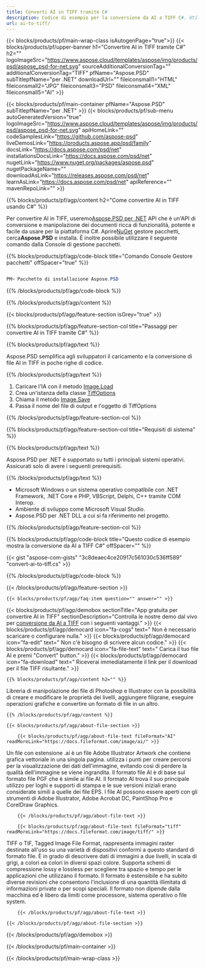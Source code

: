 ```yaml
---
title: Converti AI in TIFF tramite C#
description: Codice di esempio per la conversione da AI a TIFF C#. Utilizzare il codice di esempio API per la conversione batch di file AI in TIFF all'interno di VB.NET, Asp.NET o qualsiasi applicazione basata su .NET.
url: ai-to-tiff/
---
```


{{< blocks/products/pf/main-wrap-class isAutogenPage="true">}}
{{< blocks/products/pf/upper-banner h1="Convertire AI in TIFF tramite C#" h2="" logoImageSrc="https://www.aspose.cloud/templates/aspose/img/products/psd/aspose_psd-for-net.svg" sourceAdditionalConversionTag="" additionalConversionTag="TIFF" pfName="Aspose.PSD" subTitlepfName="per .NET" downloadUrl="" fileiconsmall1="HTML" fileiconsmall2="JPG" fileiconsmall3="PSD" fileiconsmall4="XML" fileiconsmall5="AI" >}}

{{< blocks/products/pf/main-container pfName="Aspose.PSD" subTitlepfName="per .NET" >}}
{{< blocks/products/pf/sub-menu autoGeneratedVersion="true" logoImageSrc="https://www.aspose.cloud/templates/aspose/img/products/psd/aspose_psd-for-net.svg" apiHomeLink="" codeSamplesLink="https://github.com/aspose-psd" liveDemosLink="https://products.aspose.app/psd/family" docsLink="https://docs.aspose.com/psd/net" installationsDocsLink="https://docs.aspose.com/psd/net" nugetLink="https://www.nuget.org/packages/aspose.psd" nugetPackageName="" downloadAsLink="https://releases.aspose.com/psd/net" learnAsLink="https://docs.aspose.com/psd/net" apiReference="" mavenRepoLink="" >}}

{{% blocks/products/pf/agp/content h2="Come convertire AI in TIFF usando C#" %}}

Per convertire AI in TIFF, useremo<a href="/psd/{{< lang-code >}}net">Aspose.PSD per .NET</a> API che è un'API di conversione e manipolazione dei documenti ricca di funzionalità, potente e facile da usare per la piattaforma C#. Aprire<a href="https://www.nuget.org/packages/aspose.psd">NuGet</a> gestore pacchetti, cerca<b>Aspose.PSD</b> e installa. È inoltre possibile utilizzare il seguente comando dalla Console di gestione pacchetti.

{{% blocks/products/pf/agp/code-block title="Comando Console Gestore pacchetti" offSpacer="true" %}}

```cs

PM> Pacchetto di installazione Aspose.PSD

```

{{% /blocks/products/pf/agp/code-block %}}

{{% /blocks/products/pf/agp/content %}}

{{< blocks/products/pf/agp/feature-section isGrey="true" >}}

{{% blocks/products/pf/agp/feature-section-col title="Passaggi per convertire AI in TIFF tramite C#" %}}

{{% blocks/products/pf/agp/text %}}

 Aspose.PSD semplifica agli sviluppatori il caricamento e la conversione di file AI in TIFF in poche righe di codice.

{{% /blocks/products/pf/agp/text %}}

1. Caricare l'IA con il metodo [Image.Load](https://apiference.aspose.com/psd/net/aspose.psd/image/methods/load/index)
1. Crea un'istanza della classe [TiffOptions](https://apiference.aspose.com/psd/net/aspose.psd.imageoptions/TiffOptions)
1. Chiama il metodo [Image.Save](https://apiference.aspose.com/psd/net/aspose.psd/image/methods/save/index)
1. Passa il nome del file di output e l'oggetto di TiffOptions

{{% /blocks/products/pf/agp/feature-section-col %}}

{{% blocks/products/pf/agp/feature-section-col title="Requisiti di sistema" %}}

{{% blocks/products/pf/agp/text %}}

 Aspose.PSD per .NET è supportato su tutti i principali sistemi operativi. Assicurati solo di avere i seguenti prerequisiti.

{{% /blocks/products/pf/agp/text %}}

- Microsoft Windows o un sistema operativo compatibile con .NET Framework, .NET Core e PHP, VBScript, Delphi, C++ tramite COM Interop.
- Ambiente di sviluppo come Microsoft Visual Studio.
- Aspose.PSD per .NET DLL a cui si fa riferimento nel progetto.

{{% /blocks/products/pf/agp/feature-section-col %}}

{{% blocks/products/pf/agp/code-block title="Questo codice di esempio mostra la conversione da AI a TIFF C#" offSpacer="" %}}

{{< gist "aspose-com-gists" "3c8deaec4ce20917c561030c536ff589" "convert-ai-to-tiff.cs" >}}

{{% /blocks/products/pf/agp/code-block %}}

{{< /blocks/products/pf/agp/feature-section >}}

    {{< blocks/products/pf/agp/faq-item question="" answer="" >}}
 

<!-- aboutfile Starts -->

{{< blocks/products/pf/agp/demobox sectionTitle="App gratuita per convertire AI in TIFF" sectionDescription="Controlla le nostre demo dal vivo per [conversione da AI a TIFF](https://products.aspose.app/psd/conversion/ai-to-tiff) con i seguenti vantaggi." >}}
        {{< blocks/products/pf/agp/democard icon="fa-cogs" text=" Non è necessario scaricare o configurare nulla." >}}
        {{< blocks/products/pf/agp/democard icon="fa-edit" text=" Non c'è bisogno di scrivere alcun codice." >}}
        {{< blocks/products/pf/agp/democard icon="fa-file-text" text=" Carica il tuo file AI e premi \"Convert\" button." >}}
        {{< blocks/products/pf/agp/democard icon="fa-download" text=" Riceverai immediatamente il link per il download per il file TIFF risultante." >}}

    {{% blocks/products/pf/agp/content h2="" %}}

Libreria di manipolazione dei file di Photoshop e Illustrator con la possibilità di creare e modificare le proprietà dei livelli, aggiungere filigrane, eseguire operazioni grafiche e convertire un formato di file in un altro.



    {{% /blocks/products/pf/agp/content %}}

    {{< blocks/products/pf/agp/about-file-section >}}

        {{< blocks/products/pf/agp/about-file-text fileFormat="AI" readMoreLink="https://docs.fileformat.com/image/ai/" >}}
Un file con estensione .ai è un file Adobe Illustrator Artwork che contiene grafica vettoriale in una singola pagina. utilizza i punti per creare percorsi per la visualizzazione dei dati dell'immagine, evitando così di perdere la qualità dell'immagine se viene ingrandita. Il formato file AI è di base sul formato file PGF che è simile ai file AI. Il formato AI trova il suo principale utilizzo per loghi e supporti di stampa e le sue versioni iniziali erano considerate simili a quelle dei file EPS. I file AI possono essere aperti con gli strumenti di Adobe Illustrator, Adobe Acrobat DC, PaintShop Pro e CorelDraw Graphics.

        {{< /blocks/products/pf/agp/about-file-text >}}

        {{< blocks/products/pf/agp/about-file-text fileFormat="tiff" readMoreLink="https://docs.fileformat.com/image/tiff/" >}}
TIFF o TIF, Tagged Image File Format, rappresenta immagini raster destinate all'uso su una varietà di dispositivi conformi a questo standard di formato file. È in grado di descrivere dati di immagini a due livelli, in scala di grigi, a colori ea colori in diversi spazi colore. Supporta schemi di compressione lossy e lossless per scegliere tra spazio e tempo per le applicazioni che utilizzano il formato. Il formato è estensibile e ha subito diverse revisioni che consentono l'inclusione di una quantità illimitata di informazioni private o per scopi speciali. Il formato non dipende dalla macchina ed è libero da limiti come processore, sistema operativo o file system.

        {{< /blocks/products/pf/agp/about-file-text >}}

    {{< /blocks/products/pf/agp/about-file-section >}}

{{< /blocks/products/pf/agp/demobox >}}

<!-- aboutfile Ends -->



{{< /blocks/products/pf/main-container >}}
    
{{< /blocks/products/pf/main-wrap-class >}}
